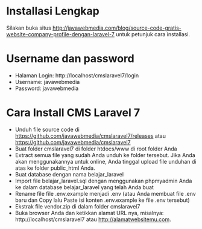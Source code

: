 # Installasi Lengkap
Silakan buka situs http://javawebmedia.com/blog/source-code-gratis-website-company-profile-dengan-laravel-7 untuk petunjuk cara installasi.

# Username dan password
- Halaman Login: http://localhost/cmslaravel7/login
- Username: javawebmedia
- Password: javawebmedia

# Cara Install CMS Laravel 7
- Unduh file source code di https://github.com/javawebmedia/cmslaravel7/releases atau https://github.com/javawebmedia/cmslaravel7
- Buat folder cmslaravel7 di folder htdocs/www di root folder Anda
- Extract semua file yang sudah Anda unduh ke folder tersebut. Jika Anda akan menggunakannya untuk online, Anda tinggal upload file unduhan di atas ke folder public_html Anda.
- Buat database dengan nama belajar_laravel
- Import file belajar_laravel.sql dengan menggunakan phpmyadmin Anda ke dalam database belajar_laravel yang telah Anda buat
- Rename file file .env.example menjadi .env (atau Anda membuat file .env baru dan Copy lalu Paste isi konten .env.example ke file .env tersebut)
- Ekstrak file vendor.zip di dalam folder cmslaravel7
- Buka browser Anda dan ketikkan alamat URL nya, misalnya: http://localhost/cmslaravel7 atau http://alamatwebsitemu.com.
